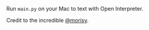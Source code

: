 Run `main.py` on your Mac to text with Open Interpreter.

Credit to the incredible [@morisy](https://github.com/morisy).
